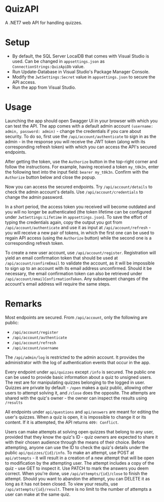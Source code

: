 # QuizAPI
A .NET7 web API for handling quizzes.

# Setup
- By default, the SQL Server LocalDB that comes with Visual Studio is used. Can be changed in `appsettings.json` as `ConnectionStrings:QuizApiDb` value.
- Run Update-Database in Visual Studio's Package Manager Console.
- Modify the `JwtSettings:Secret` value in `appsettings.json` to secure the API access.
- Run the app from Visual Studio.

# Usage
Launching the app should open Swagger UI in your browser with which you can test the API. The app comes with a default admin account `(username: admin, password: admin)` - change the credentials if you care about security. To do so, first use the `/api/account/authenticate` to sign in as the admin - in the response you will receive the JWT token (along with its corresponding refresh token) with which you can access the API's secured endpoints.

After getting the token, use the `Authorize` button in the top-right corner and follow the instructions. For example, having received a token `my_t0k3n`, enter the following text into the input field: `bearer my_t0k3n`. Confirm with the `Authorize` button below and close the popup.

Now you can access the secured endpoints. Try `/api/account/details` to check the admin account's details. Use `/api/account/credentials` to change the admin password.

In a short period, the access token you received will become outdated and you will no longer be authenticated (the token lifetime can be configured under `JwtSettings:Lifetime` in `appsettings.json`). To save the effort of typing the credentials again, copy the output you got from `/api/account/authenticate` and use it as input at `/api/account/refresh` - you will receive a new pair of tokens, in which the first one can be used to regain API access (using the `Authorize` button) while the second one is a corresponding refresh token.

To create a new user account, use `/api/account/register`. Registration will yield an email confirmation token that should be used at `/api/account/confirmEmail` to validate the account, as it will be impossible to sign up to an account with its email address unconfirmed. Should it be necessary, the email confirmation token can also be retrieved under `/api/account/emailConfirmationToken`. Any subsequent changes of the account's email address will require the same steps.

# Remarks
Most endpoints are secured. From `/api/account`, only the following are public:
- `/api/account/register`
- `/api/account/authenticate`
- `/api/account/refresh`
- `/api/account/username`

The `/api/admin/log` is restricted to the admin account. It provides the administrator with the log of authentication events that occur in the app.

Every endpoint under `api/quizzes` except `/info` is secured. The public one can be used to provide basic information about a quiz to unsigned users. The rest are for manipulating quizzes belonging to the logged in user. Quizzes are private by default - `/open` makes a quiz public, allowing other users to attempt solving it, and `/close` does the opposite. The attempts are shared with the quiz's owner - the owner can inspect the results using `/results`

All endpoints under `api/questions` and `api/answers` are meant for editing the user's quizzes. When a quiz is open, it is impossible to change it or its content. If it is attempted, the API returns `409: Conflict`.

Users can make attempts at solving open quizzes that belong to any user, provided that they know the quiz's ID - quiz owners are expected to share it with their chosen audience through the means of their choice. Before attempting, anyone can use the ID to check the quiz's details under the public `api/quizzes/{id}/info`. To make an attempt, use POST at `api/attempts` - it will result in a creation of a new attempt that will be open to modification by the attempting user. The attempt includes a copy of the quiz - use GET to inspect it. Use PATCH to mark the answers you deem correct. When you're done, use `/api/attempts/{id}/close` to finish the attempt. Should you want to abandon the attempt, you can DELETE it as long as it has not been closed. To view your results, use `/api/attempts/{id}/result`. There is no limit to the number of attempts a user can make at the same quiz.
